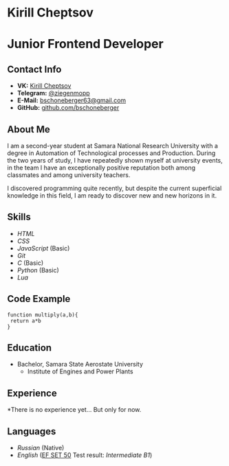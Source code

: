 # Kirill Cheptsov
# Junior Frontend Developer
## Contact Info
* **VK:** [Kirill Cheptsov](https://vk.com/kirillchepcov)
* **Telegram:** [@ziegenmopp]("t.me/ziegenmopp")
* **E-Mail:** bschoneberger63@gmail.com
* **GitHub:** [github.com/bschoneberger](https://github.com/bschoneberger)
## About Me
I am a second-year student at Samara National Research University with a degree in Automation of Technological processes and Production. During the two years of study, I have repeatedly shown myself at university events, in the team I have an exceptionally positive reputation both among classmates and among university teachers.

I discovered programming quite recently, but despite the current superficial knowledge in this field, I am ready to discover new and new horizons in it.
## Skills
* *HTML*
* *CSS*
* *JavaScript* (Basic)
* *Git*
* *C* (Basic)
* *Python* (Basic)
* *Lua*
## Code Example

```
function multiply(a,b){
 return a*b
}
```
## Education
* Bachelor, Samara State Aerostate University
  + Institute of Engines and Power Plants
## Experience
*There is no experience yet... But only for now.
## Languages
* *Russian* (Native)
* *English* ([EF SET 50](https://www.efset.org/ef-set-50/) Test result: *Intermediate B1*)
